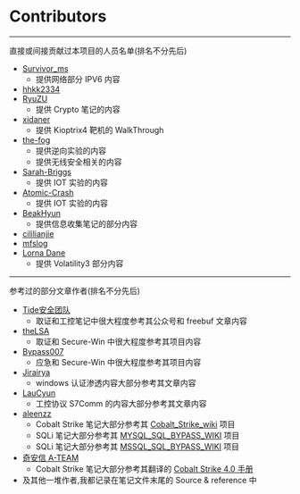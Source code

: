 # Contributors

---

直接或间接贡献过本项目的人员名单(排名不分先后)
* [Survivor_ms](https://github.com/136510385)
    - 提供网络部分 IPV6 内容
* [hhkk2334](https://www.thesteel.live/)
* [RyuZU](https://github.com/RyuZUSUNC)
    - 提供 Crypto 笔记的内容
* [xidaner](https://github.com/xidaner)
    - 提供 Kioptrix4 靶机的 WalkThrough
* [the-fog](https://github.com/the-fog)
    - 提供逆向实验的内容
    - 提供无线安全相关的内容
* [Sarah-Briggs](https://github.com/Sarah-Briggs)
    - 提供 IOT 实验的内容
* [Atomic-Crash](https://github.com/Atomic-Crash)
    - 提供 IOT 实验的内容
* [BeakHyun](https://github.com/Alienware-OWO)
    - 提供信息收集笔记的部分内容
* [cililianjie](https://github.com/cililianjie)
* [mfslog](https://github.com/mfslog)
* [Lorna Dane](https://github.com/tonyscy)
    - 提供 Volatility3 部分内容

---

参考过的部分文章作者(排名不分先后)
* [Tide安全团队](https://github.com/TideSecTeam?type=source)
    - 取证和工控笔记中很大程度参考其公众号和 freebuf 文章内容
* [theLSA](https://github.com/theLSA)
    - 取证和 Secure-Win 中很大程度参考其项目内容
* [Bypass007](https://github.com/Bypass007/Emergency-Response-Notes)
    - 应急和 Secure-Win 中很大程度参考其项目内容
* [Jirairya](https://b404.xyz/)
    - windows 认证渗透内容大部分参考其文章内容
* [LauCyun](https://laucyun.com/)
    - 工控协议 S7Comm 的内容大部分参考其文章内容
* [aleenzz](https://github.com/aleenzz)
    - Cobalt Strike 笔记大部分参考其 [Cobalt_Strike_wiki](https://github.com/aleenzz/Cobalt_Strike_wiki) 项目
    - SQLi 笔记大部分参考其 [MYSQL_SQL_BYPASS_WIKI](https://github.com/aleenzz/MYSQL_SQL_BYPASS_WIKI) 项目
    - SQLi 笔记大部分参考其 [MSSQL_SQL_BYPASS_WIKI](https://github.com/aleenzz/MSSQL_SQL_BYPASS_WIKI) 项目
* [奇安信 A-TEAM](https://blog.ateam.qianxin.com/)
    - Cobalt Strike 笔记大部分参考其翻译的 [Cobalt Strike 4.0 手册](https://blog.ateam.qianxin.com/post/cobalt-strike-40-shou-ce-fan-yi-2019-nian-12-yue-2-ri-geng-xin-ban-ben/)
* 及其他一堆作者,我都记录在笔记文件末尾的 Source & reference 中
